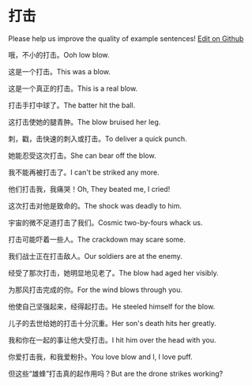 # 打击

Please help us improve the quality of example sentences! [Edit on Github](https://github.com/jiyushe/jiyu-example-sentence-source/blob/main/chinese/daji.md)

<p><span class="chinese">哦，不小的打击。</span><span class="english">Ooh low  blow.</span></p>

<p><span class="chinese">这是一个打击。</span><span class="english">This was a blow.</span></p>

<p><span class="chinese">这是一个真正的打击。</span><span class="english">This is a real blow.</span></p>

<p><span class="chinese">打击手打中球了。</span><span class="english">The batter hit the ball.</span></p>

<p><span class="chinese">这打击使她的腿青肿。</span><span class="english">The blow bruised her leg.</span></p>

<p><span class="chinese">刺，戳，击快速的刺入或打击。</span><span class="english">To deliver a quick punch.</span></p>

<p><span class="chinese">她能忍受这次打击。</span><span class="english">She can bear off the blow.</span></p>

<p><span class="chinese">我不能再被打击了。</span><span class="english">I can't be striked any more.</span></p>

<p><span class="chinese">他们打击我，我痛哭！</span><span class="english">Oh, They beated me, I cried!</span></p>

<p><span class="chinese">这次打击对他是致命的。</span><span class="english">The shock was deadly to him.</span></p>

<p><span class="chinese">宇宙的微不足道打击了我们。</span><span class="english">Cosmic two-by-fours whack us.</span></p>

<p><span class="chinese">打击可能吓着一些人。</span><span class="english">The crackdown may scare some.</span></p>

<p><span class="chinese">我们战士正在打击敌人。</span><span class="english">Our soldiers are at the enemy.</span></p>

<p><span class="chinese">经受了那次打击，她明显地见老了。</span><span class="english">The blow had aged her visibly.</span></p>

<p><span class="chinese">为那风打击完成的你。</span><span class="english">For the wind blows through you.</span></p>

<p><span class="chinese">他使自己坚强起来，经得起打击。</span><span class="english">He steeled himself for the blow.</span></p>

<p><span class="chinese">儿子的去世给她的打击十分沉重。</span><span class="english">Her son's death hits her greatly.</span></p>

<p><span class="chinese">我和你在一起的事让他大受打击。</span><span class="english">I hit him over the head with you.</span></p>

<p><span class="chinese">你爱打击我，和我爱粉扑。</span><span class="english">You love blow and I, I love puff.</span></p>

<p><span class="chinese">但这些“雄蜂”打击真的起作用吗？</span><span class="english">But are the drone strikes working?</span></p>

